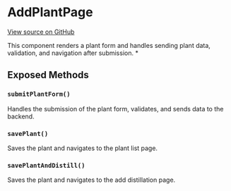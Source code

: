 # AddPlantPage

[View source on GitHub](https://github.com/DestillApp/main/blob/main/frontend/src/pages/plant/AddPlantPage.vue)

This component renders a plant form and handles sending plant data, validation, and navigation after submission.
 *

## Exposed Methods

### `submitPlantForm()`
Handles the submission of the plant form, validates, and sends data to the backend.

### `savePlant()`
Saves the plant and navigates to the plant list page.

### `savePlantAndDistill()`
Saves the plant and navigates to the add distillation page.
